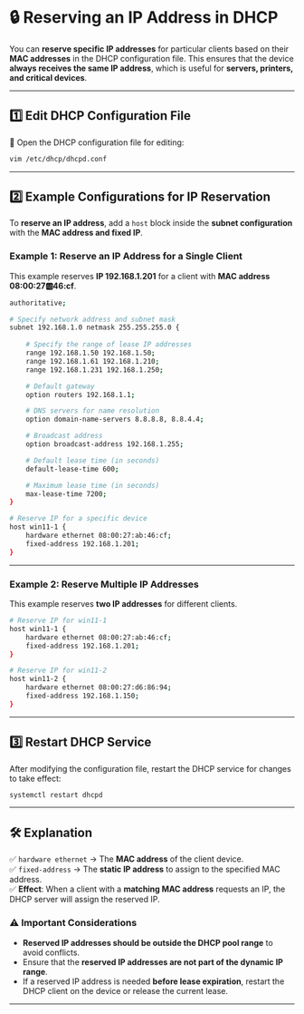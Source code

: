 
# **🔒 Reserving an IP Address in DHCP**  

You can **reserve specific IP addresses** for particular clients based on their **MAC addresses** in the DHCP configuration file. This ensures that the device **always receives the same IP address**, which is useful for **servers, printers, and critical devices**.  

---

## **1️⃣ Edit DHCP Configuration File**  

📝 Open the DHCP configuration file for editing:  
```bash
vim /etc/dhcp/dhcpd.conf
```

---

## **2️⃣ Example Configurations for IP Reservation**  

To **reserve an IP address**, add a `host` block inside the **subnet configuration** with the **MAC address and fixed IP**.  

### **Example 1: Reserve an IP Address for a Single Client**  

This example reserves **IP 192.168.1.201** for a client with **MAC address 08:00:27:ab:46:cf**.  

```bash
authoritative;

# Specify network address and subnet mask
subnet 192.168.1.0 netmask 255.255.255.0 {
    
    # Specify the range of lease IP addresses
    range 192.168.1.50 192.168.1.50;
    range 192.168.1.61 192.168.1.210;
    range 192.168.1.231 192.168.1.250;

    # Default gateway
    option routers 192.168.1.1;

    # DNS servers for name resolution
    option domain-name-servers 8.8.8.8, 8.8.4.4;

    # Broadcast address
    option broadcast-address 192.168.1.255;

    # Default lease time (in seconds)
    default-lease-time 600;

    # Maximum lease time (in seconds)
    max-lease-time 7200;
}

# Reserve IP for a specific device
host win11-1 {
    hardware ethernet 08:00:27:ab:46:cf;
    fixed-address 192.168.1.201;
}
```

---

### **Example 2: Reserve Multiple IP Addresses**  

This example reserves **two IP addresses** for different clients.  

```bash
# Reserve IP for win11-1
host win11-1 {
    hardware ethernet 08:00:27:ab:46:cf;
    fixed-address 192.168.1.201;
}

# Reserve IP for win11-2
host win11-2 {
    hardware ethernet 08:00:27:d6:86:94;
    fixed-address 192.168.1.150;
}
```

---

## **3️⃣ Restart DHCP Service**  

After modifying the configuration file, restart the DHCP service for changes to take effect:  

```bash
systemctl restart dhcpd
```

---

## **🛠️ Explanation**  

✅ `hardware ethernet` → The **MAC address** of the client device.  
✅ `fixed-address` → The **static IP address** to assign to the specified MAC address.  
✅ **Effect**: When a client with a **matching MAC address** requests an IP, the DHCP server will assign the reserved IP.  

### **⚠️ Important Considerations**  
- **Reserved IP addresses should be outside the DHCP pool range** to avoid conflicts.  
- Ensure that the **reserved IP addresses are not part of the dynamic IP range**.  
- If a reserved IP address is needed **before lease expiration**, restart the DHCP client on the device or release the current lease.  

---
